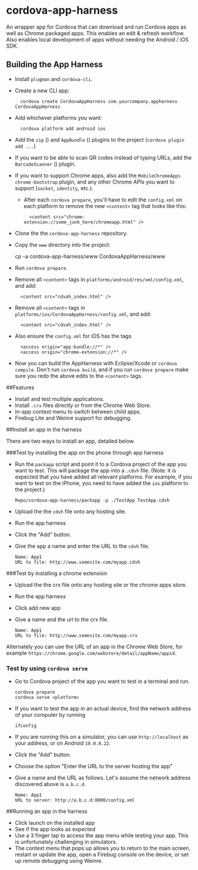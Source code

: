 cordova-app-harness
===================

An wrapper app for Cordova that can download and run Cordova apps as well as Chrome packaged apps. This enables an edit &amp; refresh workflow. Also enables local development of apps without needing the Android / iOS SDK.

## Building the App Harness

* Install `plugman` and `cordova-cli`.
* Create a new CLI app:

        cordova create CordovaAppHarness com.yourcompany.appharness CordovaAppHarness

* Add whichever platforms you want:

        cordova platform add android ios

* Add the `zip` ([](https://github.com/MobileChromeApps/zip)) and `AppBundle` ([](https://github.com/MobileChromeApps/AppBundle)) plugins to the project (`cordova plugin add ...`)
* If you want to be able to scan QR codes instead of typing URLs, add the `BarcodeScanner` ([](https://github.com/filmaj/BarcodeScanner)) plugin.
* If you want to support Chrome apps, also add the `MobileChromeApps` `chrome-bootstrap` plugin, and any other Chrome APIs you want to support (`socket`, `identity`, etc.).
    * After each `cordova prepare`, you'll have to edit the `config.xml` on each platform to remove the new `<content>` tag that looks like this:

            <content src="chrome-extension://some_junk_here/chromeapp.html" />

* Clone the the `cordova-app-harness` repository.
* Copy the `www` directory into the project:

     cp -a cordova-app-harness/www CordovaAppHarness/www

* Run `cordova prepare`.
* Remove all `<content>` tags in `platforms/android/res/xml/config.xml`, and add:

        <content src="cdvah_index.html" />

* Remove all `<content>` tags in `platforms/ios/CordovaAppHarness/config.xml`, and add:

        <content src="cdvah_index.html" />

* Also ensure the `config.xml` for iOS has the tags

        <access origin="app-bundle://*" />
        <access origin="chrome-extension://*" />

* Now you can build the AppHarness with Eclipse/Xcode or `cordova compile`. Don't run `cordova build`, and if you run `cordova prepare` make sure you redo the above edits to the `<content>` tags.

##Features

*   Install and test multiple applications.
*   Install `.crx` files directly or from the Chrome Web Store.
*   In-app context menu to switch between child apps.
*   Firebug Lite and Weinre support for debugging.

##Install an app in the harness

There are two ways to install an app, detailed below.

###Test by installing the app on the phone through app harness

*   Run the `packapp` script and point it to a Cordova project of the app you want to test. This will package the app into a `.cdvh` file. (Note: it is expected that you have added all relevant platforms. For example, if you want to test on the iPhone, you need to have added the `ios` platform to the project.)

        Repo/cordova-app-harness/packapp -p ./TestApp TestApp.cdvh

*   Upload the the `cdvh` file onto any hosting site.
*   Run the app harness
*   Click the "Add" button.
*   Give the app a name and enter the URL to the `cdvh` file.

        Name: App1
        URL to file: http://www.somesite.com/myapp.cdvh

###Test by installing a chrome extension
*   Upload the the crx file onto any hosting site or the chrome apps store.
*   Run the app harness
*   Click add new app
*   Give a name and the url to the crx file.

        Name: App1
        URL to file: http://www.somesite.com/myapp.crx


Alternately you can use the URL of an app in the Chrome Web Store, for example `https://chrome.google.com/webstore/detail/appName/appid`.

### Test by using `cordova serve`

*   Go to Cordova project of the app you want to test in a terminal and run.

        cordova prepare
        cordova serve <platform>

*   If you want to test the app in an actual device, find the network address of your computer by running

        ifconfig

*   If you are running this on a simulator, you can use `http://localhost` as your address, or on Android `10.0.0.22`.
*   Click the "Add" button.
*   Choose the option "Enter the URL to the server hosting the app"
*   Give a name and the URL as follows. Let's assume the network address discovered above is `a.b.c.d`.

        Name: App1
        URL to server: http://a.b.c.d:8000/config.xml


##Running an app in the harness

*   Click launch on the installed app
*   See if the app looks as expected
*   Use a 3 finger tap to access the app menu while testing your app. This is unfortunately challenging in simulators.
*   The context menu that pops up allows you to return to the main screen, restart or update the app, open a Firebug console on the device, or set up remote debugging using Weinre.
